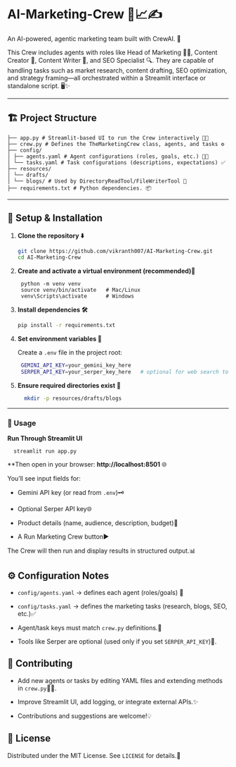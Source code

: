 # AI-Marketing-Crew 🤖📈✍️

An AI-powered, agentic marketing team built with CrewAI. 🚀

This Crew includes agents with roles like Head of Marketing 👩‍💼, Content Creator 🎨, Content Writer 📝, and SEO Specialist 🔍. They are capable of handling tasks such as market research, content drafting, SEO optimization, and strategy framing—all orchestrated within a Streamlit interface or standalone script. 🖥️✨



---

##  🏗️ Project Structure

```TEXT
├── app.py # Streamlit-based UI to run the Crew interactively 🧑‍💻
├── crew.py # Defines the TheMarketingCrew class, agents, and tasks ⚙️
├── config/
│ ├── agents.yaml # Agent configurations (roles, goals, etc.) 🧑‍💼
│ └── tasks.yaml # Task configurations (descriptions, expectations) ✅
├── resources/
│ └── drafts/
│ └── blogs/ # Used by DirectoryReadTool/FileWriterTool 📁
├── requirements.txt # Python dependencies. 📦
```


---

## 🔧 Setup & Installation

1. **Clone the repository ⬇️**

   ```bash
   git clone https://github.com/vikranth007/AI-Marketing-Crew.git
   cd AI-Marketing-Crew
   ```
2. **Create and activate a virtual environment (recommended)🐍**
   ```
    python -m venv venv
    source venv/bin/activate   # Mac/Linux
    venv\Scripts\activate      # Windows
     ```
3. **Install dependencies 🛠️**
    ```bash
    pip install -r requirements.txt
    ```
4. **Set environment variables 🔑**

   Create a `.env` file in the project root:
   ```bash
    GEMINI_API_KEY=your_gemini_key_here
    SERPER_API_KEY=your_serper_key_here   # optional for web search tools 🌐

   ```
5. **Ensure required directories exist 📂**
   ```bash
     mkdir -p resources/drafts/blogs
   ```
---
### 🎯 Usage

  **Run Through Streamlit UI**
    
      streamlit run app.py
**Then open in your browser: **http://localhost:8501** 🌐

  You’ll see input fields for:

  - Gemini API key (or read from `.env`)🗝️
  
  - Optional Serper API key🌐
  
  - Product details (name, audience, description, budget)📝
  
  - A Run Marketing Crew button▶️
  
  The Crew will then run and display results in structured output.📊

## ⚙️ Configuration Notes

  - `config/agents.yaml` → defines each agent (roles/goals) 🤖

  -  `config/tasks.yaml` → defines the marketing tasks (research, blogs, SEO, etc.)✅

  -  Agent/task keys must match `crew.py` definitions.🤝

  -  Tools like Serper are optional (used only if you set `SERPER_API_KEY`)🔧.

## 🤝 Contributing

  - Add new agents or tasks by editing YAML files and extending methods in `crew.py`🧑‍💻.

  -  Improve Streamlit UI, add logging, or integrate external APIs.✨

  -  Contributions and suggestions are welcome!💡

## 📜 License

Distributed under the MIT License. See `LICENSE` for details.📄

